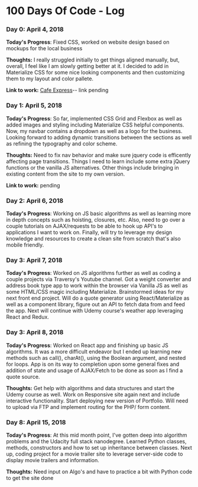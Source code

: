 # 100 Days Of Code - Log

### Day 0: April 4, 2018

**Today's Progress**: Fixed CSS, worked on website design based on mockups for the local business

**Thoughts:** I really struggled initially to get things aligned manually, but, overall, I feel like I am slowly getting better at it. I decided to add in Materialize CSS for some nice looking components and then customizing them to my layout and color pallete. 

**Link to work:** [Cafe Express](http://www.example.com)-- link pending

### Day 1: April 5, 2018

**Today's Progress**: So far, implemented CSS Grid and Flexbox as well as added images and styling including Materialize CSS helpful components. Now, my navbar contains a dropdown as well as a logo for the business. Looking forward to adding dynamic transitions between the sections as well as refining the typography and color scheme.

**Thoughts:** Need to fix nav behavior and make sure jquery code is efficently affecting page transitions. Things I need to learn include some extra jQuery functions or the vanilla JS alternatives. Other things include bringing in existing content from the site to my own version.

**Link to work:** pending

### Day 2: April 6, 2018

**Today's Progress**: Working on JS basic algorithms as well as learning more in depth concepts such as hoisting, closures, etc. Also, need to go over a couple tutorials on AJAX/requests to be able to hook up API's to applications I want to work on. Finally, will try to leverage my design knowledge and resources to create a clean site from scratch that's also mobile friendly.

### Day 3: April 7, 2018

**Today's Progress**: Worked on JS algorithms further as well as coding a couple projects via Traversy's Youtube channel. Got a weight converter and address book type app to work within the browser via Vanilla JS as well as some HTML/CSS magic including Materialize. Brainstormed ideas for my next front end project. Will do a quote generator using React/Materialize as well as a component library, figure out an API to fetch data from and feed the app. Next will continue with Udemy course's weather app leveraging React and Redux.

### Day 3: April 8, 2018

**Today's Progress**: Worked on React app and finishing up basic JS algorithms. It was a more difficult endeavor but I ended up learning new methods such as call(), charAt(), using the Boolean argument, and nested for loops. App is on its way to completion upon some general fixes and addition of state and usage of AJAX/Fetch to be done as soon as I find a quote source.

**Thoughts:** Get help with algorithms and data structures and start the Udemy course as well. Work on Responsive site again next and include interactive functionality. Start deploying new version of Portfolio. Will need to upload via FTP and implement routing for the PHP/ form content.

### Day 8: April 15, 2018

**Today's Progress**: At this mid month point, I've gotten deep into algorithm problems and the Udacity full stack nanodegree. Learned Python classes, methods, constructors and how to set up inheritance between classes. Next up, coding project for a movie trailer site to leverage server-side code to display movie trailers and information.

**Thoughts:** Need input on Algo's and have to practice a bit with Python code to get the site done
